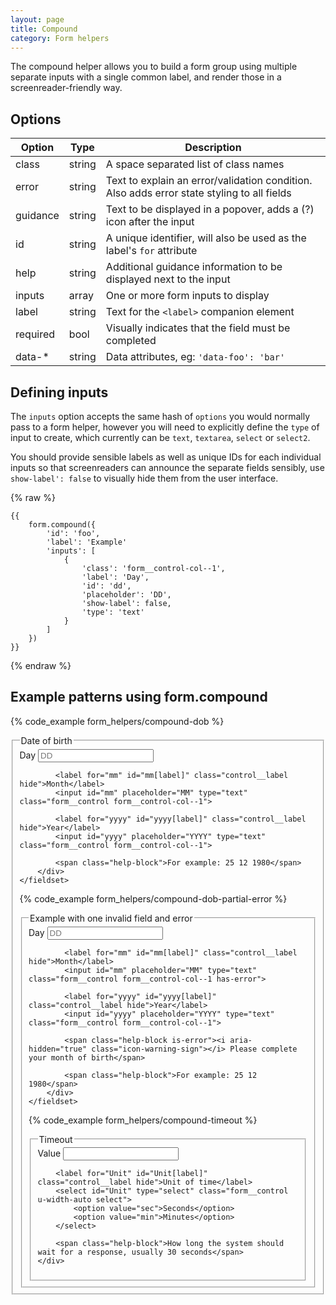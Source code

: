 ```yaml
---
layout: page
title: Compound
category: Form helpers
---
```


The compound helper allows you to build a form group using multiple separate inputs with a single common label, and render those in a screenreader-friendly way.

## Options

Option     | Type   | Description
---------- | ------ | ----------------------------------------------------
class      | string | A space separated list of class names
error      | string | Text to explain an error/validation condition. Also adds error state styling to all fields
guidance   | string | Text to be displayed in a popover, adds a (?) icon after the input
id         | string | A unique identifier, will also be used as the label's `for` attribute
help       | string | Additional guidance information to be displayed next to the input
inputs     | array  | One or more form inputs to display
label      | string | Text for the `<label>` companion element
required   | bool   | Visually indicates that the field must be completed
data-*     | string | Data attributes, eg: `'data-foo': 'bar'`

<h2>Defining inputs</h2>

The `inputs` option accepts the same hash of `options` you would normally pass to a form helper, however you will need to explicitly define the `type` of input to create, which currently can be `text`, `textarea`, `select` or `select2`.

You should provide sensible labels as well as unique IDs for each individual inputs so that screenreaders can announce the separate fields sensibly, use `show-label': false` to visually hide them from the user interface.

{% raw %}
```twig
{{
    form.compound({
        'id': 'foo',
        'label': 'Example'
        'inputs': [
            {
                'class': 'form__control-col--1',
                'label': 'Day',
                'id': 'dd',
                'placeholder': 'DD',
                'show-label': false,
                'type': 'text'
            }
        ]
    })
}}
```
{% endraw %}

## Example patterns using form.compound

{% code_example form_helpers/compound-dob %}

<div class="pulsar-example form">
    <fieldset id="bar" class="form__group form__group--compound">
        <legend class="control__label" id="bar[label]">Date of birth</legend>
        <div class="controls">
            <label for="dd" id="dd[label]" class="control__label hide">Day</label>
            <input id="dd" placeholder="DD" type="text" class="form__control form__control-col--1">

            <label for="mm" id="mm[label]" class="control__label hide">Month</label>
            <input id="mm" placeholder="MM" type="text" class="form__control form__control-col--1">

            <label for="yyyy" id="yyyy[label]" class="control__label hide">Year</label>
            <input id="yyyy" placeholder="YYYY" type="text" class="form__control form__control-col--1">

            <span class="help-block">For example: 25 12 1980</span>
        </div>
    </fieldset>
</div>

{% code_example form_helpers/compound-dob-partial-error %}

<div class="pulsar-example form">
    <fieldset id="bar" class="form__group form__group--compound has-error form__group--partial-state">
        <legend class="control__label" id="comp-10[label]">Example with one invalid field and error </legend>
        <div class="controls">
            <label for="dd" id="dd[label]" class="control__label hide">Day</label>
            <input id="dd" placeholder="DD" type="text" class="form__control form__control-col--1">

            <label for="mm" id="mm[label]" class="control__label hide">Month</label>
            <input id="mm" placeholder="MM" type="text" class="form__control form__control-col--1 has-error">

            <label for="yyyy" id="yyyy[label]" class="control__label hide">Year</label>
            <input id="yyyy" placeholder="YYYY" type="text" class="form__control form__control-col--1">

            <span class="help-block is-error"><i aria-hidden="true" class="icon-warning-sign"></i> Please complete your month of birth</span>

            <span class="help-block">For example: 25 12 1980</span>
        </div>
    </fieldset>
</div>

{% code_example form_helpers/compound-timeout %}

<div class="pulsar-example form">
<fieldset id="foo" class="form__group form__group--compound">
    <legend class="control__label" id="foo[label]">Timeout</legend>
    <div class="controls">
        <label for="value" id="value[label]" class="control__label hide">Value</label>
        <input id="value" maxlength="3" type="text" class="form__control form__control-col--1">

        <label for="Unit" id="Unit[label]" class="control__label hide">Unit of time</label>
        <select id="Unit" type="select" class="form__control u-width-auto select">
            <option value="sec">Seconds</option>
            <option value="min">Minutes</option>
        </select>

        <span class="help-block">How long the system should wait for a response, usually 30 seconds</span>
    </div>
</fieldset>
</div>

